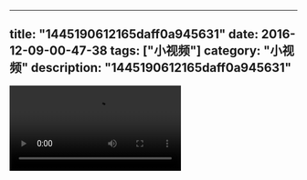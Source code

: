 
---
title: "1445190612165daff0a945631"
date: 2016-12-09-00-47-38
tags: ["小视频"]
category: "小视频"
description: "1445190612165daff0a945631"
---
<video src="http://ohtsqip0g.bkt.clouddn.com/1445190612165daff0a945631.mp4" controls="controls"></video>
